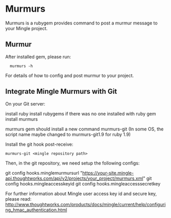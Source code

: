 Murmurs
================

Murmurs is a rubygem provides command to post a murmur message to your Mingle project.

Murmur
----------------

After installed gem, please run:

      murmurs -h

For details of how to config and post murmur to your project.

Integrate Mingle Murmurs with Git
----------------

On your Git server:

   install ruby
   install rubygems if there was no one installed with ruby
   gem install murmurs

murmurs gem should install a new command murmurs-git (In some OS, the script name maybe changed to murmurs-git1.9 for ruby 1.9)

Install the git hook post-receive:

    murmurs-git <mingle repository path>

Then, in the git repository, we need setup the following configs:

git config hooks.minglemurmursurl "https://your-site.mingle-api.thoughtworks.com/api/v2/projects/your_project/murmurs.xml"
git config hooks.mingleaccesskeyid <Mingle user access key id>
git config hooks.mingleaccesssecretkey <Mingle user access secret key>

For further information about Mingle user access key id and secure key, please read:
http://www.thoughtworks.com/products/docs/mingle/current/help/configuring_hmac_authentication.html
